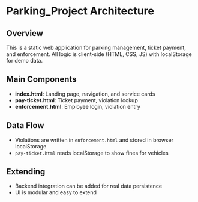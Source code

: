 # Parking_Project Architecture

## Overview
This is a static web application for parking management, ticket payment, and enforcement. All logic is client-side (HTML, CSS, JS) with localStorage for demo data.

## Main Components
- **index.html**: Landing page, navigation, and service cards
- **pay-ticket.html**: Ticket payment, violation lookup
- **enforcement.html**: Employee login, violation entry

## Data Flow
- Violations are written in `enforcement.html` and stored in browser localStorage
- `pay-ticket.html` reads localStorage to show fines for vehicles

## Extending
- Backend integration can be added for real data persistence
- UI is modular and easy to extend
